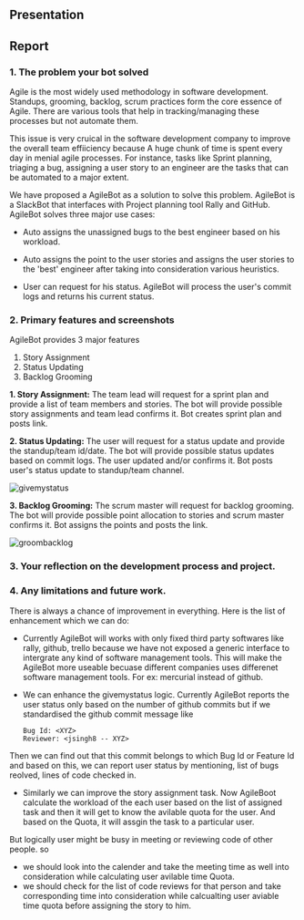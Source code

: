 ## Presentation

## Report

### 1. The problem your bot solved

Agile is the most widely used methodology in software development. Standups, grooming, backlog, scrum practices form the core essence of Agile. There are various tools that help in tracking/managing these processes but not automate them.  

This issue is very cruical in the software development company to improve the overall team effiiciency because A huge chunk of time is spent every day in menial agile processes. For instance, tasks like Sprint planning, triaging a bug, assigning a user story to an engineer are the tasks that can be automated to a major extent.   

We have proposed a AgileBot as a solution to solve this problem. AgileBot is a SlackBot that interfaces with Project planning tool Rally and GitHub. AgileBot solves three major use cases:  

* Auto assigns the unassigned bugs to the best engineer based on his workload.  

* Auto assigns the point to the user stories and assigns the user stories to the 'best' engineer after taking into consideration various heuristics.  

* User can request for his status. AgileBot will process the user's commit logs and returns his current status. 

### 2. Primary features and screenshots

AgileBot provides 3 major features
1. Story Assignment
2. Status Updating
3. Backlog Grooming

**1. Story Assignment:** The team lead will request for a sprint plan and provide a list of team members and stories. The bot will provide possible story assignments and team lead confirms it. Bot creates sprint plan and posts link.


**2. Status Updating:** The user will request for a status update and provide the standup/team id/date. The bot will provide possible status updates based on commit logs. The user updated and/or confirms it. Bot posts user's status update to standup/team channel.

![givemystatus](https://media.github.ncsu.edu/user/6216/files/2719700c-d84f-11e7-840e-5f066cf90bf0)

**3. Backlog Grooming:**  The scrum master will request for backlog grooming. The bot will provide possible point allocation to stories and scrum master confirms it. Bot assigns the points and posts the link.

![groombacklog](https://media.github.ncsu.edu/user/6216/files/4409ca40-d84f-11e7-880f-71d29c8adf6c)

### 3. Your reflection on the development process and project.

### 4. Any limitations and future work.

There is always a chance of improvement in everything. Here is the list of enhancement which we can do:

* Currently AgileBot will works with only fixed third party softwares like rally, github, trello because we have not exposed a generic interface to intergrate any kind of software management tools. This will make the AgileBot more useable becuase different companies uses differenet software management tools. For ex: mercurial instead of github.

* We can enhance the givemystatus logic. Currently AgileBot reports the user status only based on the number of github commits but if we standardised the github commit message like 
  
  ```
  Bug Id: <XYZ>
  Reviewer: <jsingh8 -- XYZ>
  ```

Then we can find out that this commit belongs to which Bug Id or Feature Id and based on this, we can report user status by mentioning, list of bugs reolved, lines of code checked in. 

* Similarly we can improve the story assignment task. Now AgileBoot calculate the workload of the each user based on the list of assigned task and then it will get to know the avilable quota for the user. And based on the Quota, it will assgin the task to a particular user.

But logically user might be busy in meeting or reviewing code of other people. so 
* we should look into the calender and take the meeting time as well into consideration while calculating user avilable time Quota. 
* we should check for the list of code reviews for that person and take corresponding time into consideration while calcualting user aviable time quota before assigning the story to him.
